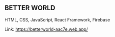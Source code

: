 ## BETTER WORLD

HTML, CSS, JavaScript, React Framework, Firebase

Link: https://betterworld-aac7e.web.app/
